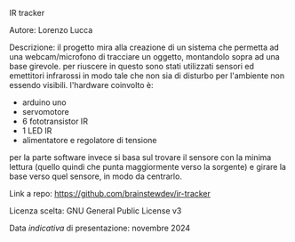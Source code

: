 IR tracker

Autore: Lorenzo Lucca

Descrizione:
il progetto mira alla creazione di un sistema che permetta ad una webcam/microfono di tracciare un oggetto, montandolo sopra ad una base girevole.
per riuscere in questo sono stati utilizzati sensori ed emettitori infrarossi in modo tale che non sia di disturbo per l'ambiente non essendo visibili. 
l'hardware coinvolto è:

- arduino uno
- servomotore
- 6 fototransistor IR
- 1 LED IR
- alimentatore e regolatore di tensione

per la parte software invece si basa sul trovare il sensore con la minima lettura (quello quindi che punta maggiormente verso la sorgente) e girare la base verso quel sensore, in modo da centrarlo.

Link a repo: https://github.com/brainstewdev/ir-tracker

Licenza scelta: GNU General Public License v3

Data *indicativa* di presentazione: novembre 2024
